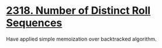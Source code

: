 # [2318. Number of Distinct Roll Sequences](https://leetcode.com/problems/number-of-distinct-roll-sequences/)

Have applied simple memoization over backtracked algorithm.